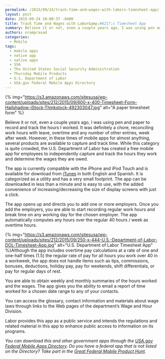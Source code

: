 ```yaml
---
permalink: /2015/09/24/track-time-and-wages-with-labors-timesheet-app/
layout: post
date: 2015-09-24 10:00:37 -0400
title: Track Time and Wages with Labor&amp;#8217;s Timesheet App
summary: Believe it or not, even a couple years ago, I was using pen and paper to record and track the hours I worked. It was definitely a chore, reconciling work hours with leave, overtime and any number of other entries, week after week. However, in these times of mobile apps for almost anything, several products
authors: nramprasad
categories:
  - Mobile
tags:
  - mobile apps
  - native app
  - native apps
  - SSA
  - The United States Social Security Administration
  - Thursday Mobile Products
  - U.S. Department of Labor
  - USA.gov Federal Mobile Apps Directory
---
```


{% img="https://s3.amazonaws.com/sitesusa/wp-content/uploads/sites/212/2015/09/600-x-400-Timesheet-Form-Hailshadow-iStock-Thinkstock-492303047.jpg" alt="A paper timesheet form" %} 

Believe it or not, even a couple years ago, I was using pen and paper to record and track the hours I worked. It was definitely a chore, reconciling work hours with leave, overtime and any number of other entries, week after week. However, in these times of mobile apps for almost anything, several products are available to capture and track time. While this category is quite crowded, the U.S. Department of Labor has created a free mobile app for employees to independently capture and track the hours they work and determine the wages they are owed.

The app is currently compatible with the iPhone and iPod Touch and is available for download from [iTunes](https://itunes.apple.com/us/app/dol-timesheet/id433638193?mt=8) in both English and Spanish. It is categorized as a utility and has a very small footprint. The app can be downloaded in less than a minute and is easy to use, with the added convenience of increasing/decreasing the size of display screens with just a click.

The app opens up and directs you to add one or more employers. Once you add the employers, you are able to start recording regular work hours and break time on any working day for the chosen employer. The app automatically computes any hours over the regular 40 hours / week as overtime hours.

{% img="https://s3.amazonaws.com/sitesusa/wp-content/uploads/sites/212/2015/09/250-x-444-U.S.-Department-of-Labor-DOL-Timesheet-App.jpg" alt="U.S. Department of Labor Timesheet App" %}Although the app includes overtime pay calculations at a rate of one and one-half times (1.5) the regular rate of pay for all hours you work over 40 in a workweek, the app does not handle items such as tips, commissions, bonuses, deductions, holiday pay, pay for weekends, shift differentials, or pay for regular days of rest.

You are able to obtain weekly and monthly summaries of the hours worked and the wages. The app gives you the ability to email a report of time worked for a chosen date range to any of your contacts.

You can access the glossary, contact information and materials about wage laws through links to the Web pages of the department&#8217;s Wage and Hour Division.

Labor provides this app as a public service and intends the regulations and related material in this app to enhance public access to information on its programs.

_You can download this and other government apps through the [USA.gov Federal Mobile Apps Directory](https://www.usa.gov/mobile-apps). Do you have a federal app that is not listed on the Directory? Take part in the [Great Federal Mobile Product Hunt](https://www.WHATEVER/2015/05/21/start-sleuthing-with-the-great-federal-mobile-product-hunt/)._